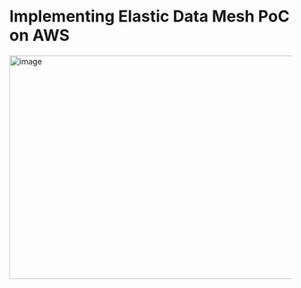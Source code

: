 # Implementing Elastic Data Mesh PoC on AWS


<img width="800" height="400" alt="image" src="https://github.com/user-attachments/assets/a386014e-c051-400a-9d5c-8b29f92243df" />



